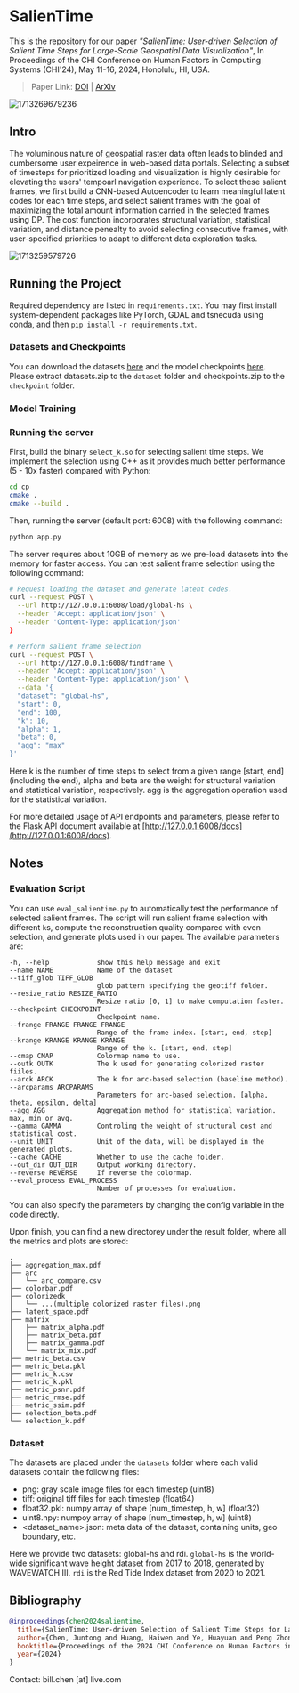 # SalienTime

This is the repository for our paper *"SalienTime: User-driven Selection of Salient Time Steps for Large-Scale Geospatial Data Visualization"*, In Proceedings of the CHI Conference on Human Factors in Computing Systems (CHI'24), May 11-16, 2024, Honolulu, HI, USA.

> Paper Link: [DOI](https://doi.org/10.1145/3613904.3642944) | [ArXiv](https://arxiv.org/abs/2403.03449)

![1713269679236](https://billc.oss-cn-shanghai.aliyuncs.com/v2/img/2024/04/16/1713269679236.png)


## Intro

The voluminous nature of geospatial raster data often leads to blinded and cumbersome user expeirence in web-based data portals. Selecting a subset of timesteps for prioritized loading and visualization is highly desirable for elevating the users' tempoarl navigation experience. To select these salient frames, we first build a CNN-based Autoencoder to learn meaningful latent codes for each time steps, and select salient frames with the goal of maximizing the total amount information carried in the selected frames using DP. The cost function incorporates structural variation, statistical variation, and distance penealty to avoid selecting consecutive frames, with user-specified priorities to adapt to different data exploration tasks.

![1713259579726](https://billc.oss-cn-shanghai.aliyuncs.com/v2/img/2024/04/16/1713259579726.png)

## Running the Project

Required dependency are listed in `requirements.txt`. You may first install system-dependent packages like PyTorch, GDAL and tsnecuda using conda, and then `pip install -r requirements.txt`.

### Datasets and Checkpoints

You can download the datasets [here](https://drive.google.com/file/d/1MS0Oz1U0KnoqPupp_jsr1dIE4FloCT6A) and the model checkpoints [here](https://drive.google.com/file/d/1w1UgxH4NbckTMZkdDGOEd53jQVPnCiYx). Please extract datasets.zip to the `dataset` folder and checkpoints.zip to the `checkpoint` folder.

### Model Training


### Running the server

First, build the binary `select_k.so` for selecting salient time steps. We implement the selection using C++ as it provides much better performance (5 - 10x faster) compared with Python:

```bash
cd cp
cmake .
cmake --build .
```

Then, running the server (default port: 6008) with the following command:

```bash
python app.py
```

The server requires about 10GB of memory as we pre-load datasets into the memory for faster access. You can test salient frame selection using the following command:

```bash
# Request loading the dataset and generate latent codes.
curl --request POST \
  --url http://127.0.0.1:6008/load/global-hs \
  --header 'Accept: application/json' \
  --header 'Content-Type: application/json'
}

# Perform salient frame selection
curl --request POST \
  --url http://127.0.0.1:6008/findframe \
  --header 'Accept: application/json' \
  --header 'Content-Type: application/json' \
  --data '{
  "dataset": "global-hs",
  "start": 0,
  "end": 100,
  "k": 10,
  "alpha": 1,
  "beta": 0,
  "agg": "max"
}'
```

Here k is the number of time steps to select from a given range [start, end] (including the end), alpha and beta are the weight for structural variation and statistical variation, respectively. agg is the aggregation operation used for the statistical variation.

For more detailed usage of API endpoints and parameters, please refer to the Flask API document available at [http://127.0.0.1:6008/docs](http://127.0.0.1:6008/docs).

## Notes


### Evaluation Script

You can use `eval_salientime.py` to automatically test the performance of selected salient frames. The script will run salient frame selection with different `k`s, compute the reconstruction quality compared with even selection, and generate plots used in our paper. The available parameters are:

```
-h, --help            show this help message and exit
--name NAME           Name of the dataset
--tiff_glob TIFF_GLOB
                      glob pattern specifying the geotiff folder.
--resize_ratio RESIZE_RATIO
                      Resize ratio [0, 1] to make computation faster.
--checkpoint CHECKPOINT
                      Checkpoint name.
--frange FRANGE FRANGE FRANGE
                      Range of the frame index. [start, end, step]
--krange KRANGE KRANGE KRANGE
                      Range of the k. [start, end, step]
--cmap CMAP           Colormap name to use.
--outk OUTK           The k used for generating colorized raster fiiles.
--arck ARCK           The k for arc-based selection (baseline method).
--arcparams ARCPARAMS
                      Parameters for arc-based selection. [alpha, theta, epsilon, delta]
--agg AGG             Aggregation method for statistical variation. max, min or avg.
--gamma GAMMA         Controling the weight of structural cost and statistical cost.
--unit UNIT           Unit of the data, will be displayed in the generated plots.
--cache CACHE         Whether to use the cache folder.
--out_dir OUT_DIR     Output working directory.
--reverse REVERSE     If reverse the colormap.
--eval_process EVAL_PROCESS
                      Number of processes for evaluation.
```

You can also specify the parameters by changing the config variable in the code directly.


Upon finish, you can find a new directorey under the result folder, where all the metrics and plots are stored:

```
.
├── aggregation_max.pdf
├── arc
│   └── arc_compare.csv
├── colorbar.pdf
├── colorizedk
│   └── ...(multiple colorized raster files).png
├── latent_space.pdf
├── matrix
│   ├── matrix_alpha.pdf
│   ├── matrix_beta.pdf
│   ├── matrix_gamma.pdf
│   └── matrix_mix.pdf
├── metric_beta.csv
├── metric_beta.pkl
├── metric_k.csv
├── metric_k.pkl
├── metric_psnr.pdf
├── metric_rmse.pdf
├── metric_ssim.pdf
├── selection_beta.pdf
└── selection_k.pdf
```

### Dataset

The datasets are placed under the `datasets` folder where each valid datasets contain the following files:

- png: gray scale image files for each timestep (uint8)
- tiff: original tiff files for each timestep (float64)
- float32.pkl: numpy array of shape [num_timestep, h, w] (float32)
- uint8.npy: numpoy array of shape [num_timestep, h, w] (uint8)
- <dataset_name>.json: meta data of the dataset, containing units, geo boundary, etc.

Here we provide two datasets: global-hs and rdi. `global-hs` is the world-wide significant wave height dataset from 2017 to 2018, generated by WAVEWATCH III. `rdi` is the Red Tide Index dataset from 2020 to 2021.

## Bibliography

```bibtex
@inproceedings{chen2024salientime,
  title={SalienTime: User-driven Selection of Salient Time Steps for Large-Scale Geospatial Data Visualization},
  author={Chen, Juntong and Huang, Haiwen and Ye, Huayuan and Peng Zhong and Li, Chenhui and Wang, Changbo},
  booktitle={Proceedings of the 2024 CHI Conference on Human Factors in Computing Systems},
  year={2024}
}
```

Contact: bill.chen [at] live.com
